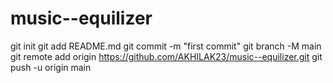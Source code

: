 # music--equilizer
git init
git add README.md
git commit -m "first commit"
git branch -M main
git remote add origin https://github.com/AKHILAK23/music--equilizer.git
git push -u origin main
